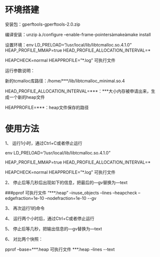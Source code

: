 # 环境搭建

安装包：gperftools-gperftools-2.0.zip

编译安装：unzip à./configure –enable-frame-pointersàmakeàmake install

设置环境：env LD_PRELOAD=”/usr/local/lib/libtcmalloc.so.4.1.0” HEAP_PROFILE_MMAP=true HEAD_PROFILE_ALLOCATION_INTERVAL=* 

HEAPCHECK=normal HEAPPROFILE=”*.log” 可执行文件

运行参数说明：

新的tcmalloc库路径：/home/***/lib/libtcmalloc_minimal.so.4

HEAD_PROFILE_ALLOCATION_INTERVAL=***：***大小内存被申请出来，生成一个新的heap文件

HEAPPROFILE=***：heap文件保存的路径

# 使用方法

1、 运行1小时，通过Ctrl+C或者停止运行

env LD_PRELOAD=”/usr/local/lib/libtcmalloc.so.4.1.0” 

HEAP_PROFILE_MMAP=true HEAD_PROFILE_ALLOCATION_INTERVAL=* 

HEAPCHECK=normal HEAPPROFILE=”*.log” 可执行文件

2、 停止后等几秒后出现如下的信息，把最后的—gv替换为—text

\###pprof 可执行文件 “***.heap” –inuse_objects –lines –heapcheck –edgefraction=1e-10 –nodefraction=1e-10 --gv

3、 再次运行1的命令

4、 运行两个小时后，通过Ctrl+C或者停止运行

5、 停止后等几秒，把输出信息的—gv替换为—text

6、 对比两个快照：

pprof –base=***.heap 可执行文件 ***.heap –lines --text